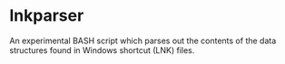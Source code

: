 # lnkparser
An experimental BASH script which parses out the contents of the data structures found in Windows shortcut (LNK) files.
